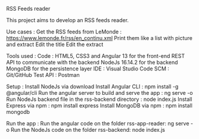 RSS Feeds reader

This project aims to develop an RSS feeds reader.

Use cases :
    Get the RSS feeds from LeMonde : https://www.lemonde.fr/rss/en_continu.xml
    Print them like a list with picture and extract
    Edit the title
    Edit the extract

Tools used :
    Code :
        HTML5, CSS3 and Angular 13 for the front-end
        REST API to communicate with the backend
        NodeJs 16.14.2 for the backend
        MongoDB for the persistence layer
    IDE :
        Visual Studio Code
    SCM :
        Git/GitHub
    Test API :
        Postman

Setup :
    Install NodeJs via download
    Install Angular CLI : npm install -g @angular/cli
    Run the angular server to build and serve the app : ng serve -o
    Run NodeJs backend file in the rss-backend directory : node index.js
    Install Express via npm : npm install express
    Install MongoDB via npm : npm install mongodb

Run the app :
    Run the angular code on the folder rss-app-reader: ng serve -o
    Run the NodeJs code on the folder rss-backend: node index.js